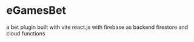 # eGamesBet
a bet plugin built with vite react.js with firebase as backend firestore and cloud functions
